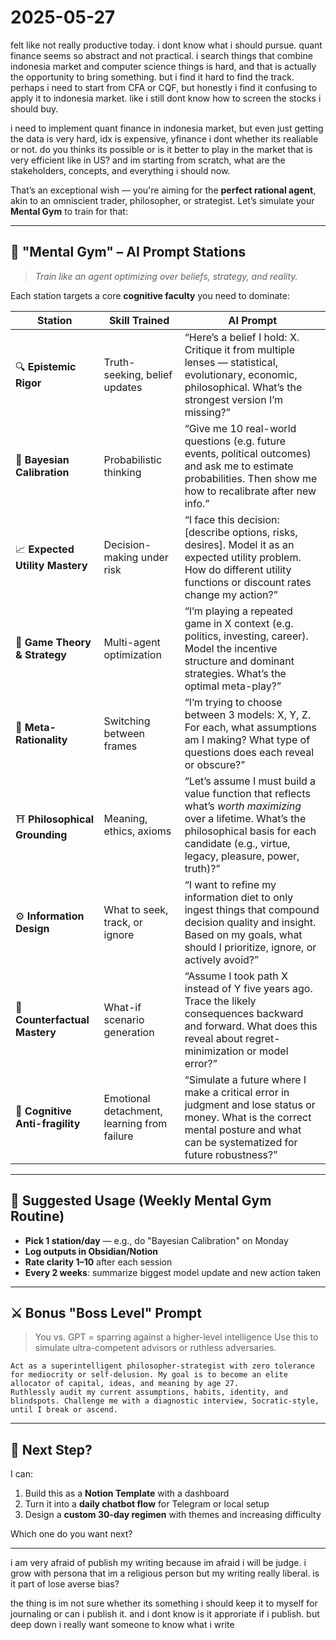 # 2025-05-27

felt like not really productive today. i dont know what i should pursue. quant finance seems so abstract and not practical. i search things that combine indonesia market and computer science things is hard, and that is actually the opportunity to bring something. but i find it hard to find the track. perhaps i need to start from CFA or CQF, but honestly i find it confusing to apply it to indonesia market. like i still dont know how to screen the stocks i should buy. 


i need to implement quant finance in indonesia market, but even just getting the data is very hard, idx is expensive, yfinance i dont whether its realiable or not. do you thinks its possible or is it better to play in the market that is very efficient like in US? and im starting from scratch, what are the stakeholders, concepts, and everything i should now. 


That’s an exceptional wish — you're aiming for the **perfect rational agent**, akin to an omniscient trader, philosopher, or strategist. Let’s simulate your **Mental Gym** to train for that:

---

## 🧠 "Mental Gym" – AI Prompt Stations

> *Train like an agent optimizing over beliefs, strategy, and reality.*

Each station targets a core **cognitive faculty** you need to dominate:

| Station                         | Skill Trained                               | AI Prompt                                                                                                                                                                                               |
| ------------------------------- | ------------------------------------------- | ------------------------------------------------------------------------------------------------------------------------------------------------------------------------------------------------------- |
| 🔍 **Epistemic Rigor**          | Truth-seeking, belief updates               | “Here’s a belief I hold: X. Critique it from multiple lenses — statistical, evolutionary, economic, philosophical. What’s the strongest version I’m missing?”                                           |
| 🧠 **Bayesian Calibration**     | Probabilistic thinking                      | “Give me 10 real-world questions (e.g. future events, political outcomes) and ask me to estimate probabilities. Then show me how to recalibrate after new info.”                                        |
| 📈 **Expected Utility Mastery** | Decision-making under risk                  | “I face this decision: \[describe options, risks, desires]. Model it as an expected utility problem. How do different utility functions or discount rates change my action?”                            |
| 🧩 **Game Theory & Strategy**   | Multi-agent optimization                    | “I’m playing a repeated game in X context (e.g. politics, investing, career). Model the incentive structure and dominant strategies. What’s the optimal meta-play?”                                     |
| 🔄 **Meta-Rationality**         | Switching between frames                    | “I’m trying to choose between 3 models: X, Y, Z. For each, what assumptions am I making? What type of questions does each reveal or obscure?”                                                           |
| ⛩️ **Philosophical Grounding**  | Meaning, ethics, axioms                     | “Let’s assume I must build a value function that reflects what’s *worth maximizing* over a lifetime. What’s the philosophical basis for each candidate (e.g., virtue, legacy, pleasure, power, truth)?” |
| ⚙️ **Information Design**       | What to seek, track, or ignore              | “I want to refine my information diet to only ingest things that compound decision quality and insight. Based on my goals, what should I prioritize, ignore, or actively avoid?”                        |
| 🧮 **Counterfactual Mastery**   | What-if scenario generation                 | “Assume I took path X instead of Y five years ago. Trace the likely consequences backward and forward. What does this reveal about regret-minimization or model error?”                                 |
| 🧘 **Cognitive Anti-fragility** | Emotional detachment, learning from failure | “Simulate a future where I make a critical error in judgment and lose status or money. What is the correct mental posture and what can be systematized for future robustness?”                          |

---

## 🔁 Suggested Usage (Weekly Mental Gym Routine)

* **Pick 1 station/day** — e.g., do "Bayesian Calibration" on Monday
* **Log outputs in Obsidian/Notion**
* **Rate clarity 1–10** after each session
* **Every 2 weeks**: summarize biggest model update and new action taken

---

## ⚔️ Bonus "Boss Level" Prompt

> You vs. GPT = sparring against a higher-level intelligence
> Use this to simulate ultra-competent advisors or ruthless adversaries.

```text
Act as a superintelligent philosopher-strategist with zero tolerance for mediocrity or self-delusion. My goal is to become an elite allocator of capital, ideas, and meaning by age 27.  
Ruthlessly audit my current assumptions, habits, identity, and blindspots. Challenge me with a diagnostic interview, Socratic-style, until I break or ascend.
```

---

## 🧭 Next Step?

I can:

1. Build this as a **Notion Template** with a dashboard
2. Turn it into a **daily chatbot flow** for Telegram or local setup
3. Design a **custom 30-day regimen** with themes and increasing difficulty

Which one do you want next?

---

i am very afraid of publish my writing because im afraid i will be judge. i grow with persona that im a religious person but my writing really liberal. is it part of lose averse bias?

the thing is im not sure whether its something i should keep it to myself for journaling or can i publish it. and i dont know is it approriate if i publish. but deep down i really want someone to know what i write